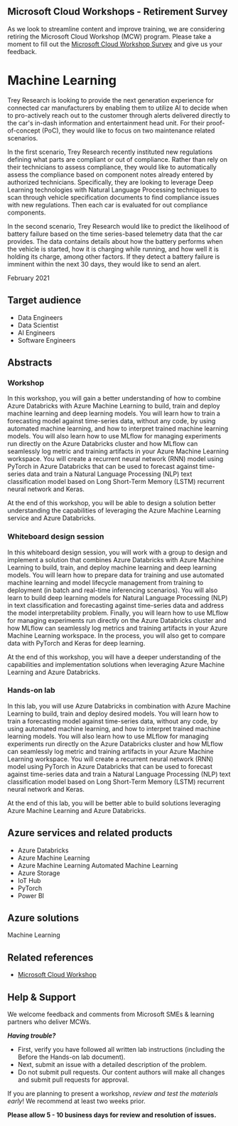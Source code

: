 ## Microsoft Cloud Workshops - Retirement Survey  

As we look to streamline content and improve training, we are considering retiring the Microsoft Cloud Workshop (MCW) program. Please take a moment to fill out the [Microsoft Cloud Workshop Survey](https://forms.office.com/r/834zwtaNtK) and give us your feedback.

# Machine Learning

Trey Research is looking to provide the next generation experience for connected car manufacturers by enabling them to utilize AI to decide when to pro-actively reach out to the customer through alerts delivered directly to the car's in-dash information and entertainment head unit. For their proof-of-concept (PoC), they would like to focus on two maintenance related scenarios.

In the first scenario, Trey Research recently instituted new regulations defining what parts are compliant or out of compliance. Rather than rely on their technicians to assess compliance, they would like to automatically assess the compliance based on component notes already entered by authorized technicians. Specifically, they are looking to leverage Deep Learning technologies with Natural Language Processing techniques to scan through vehicle specification documents to find compliance issues with new regulations. Then each car is evaluated for out compliance components.

In the second scenario, Trey Research would like to predict the likelihood of battery failure based on the time series-based telemetry data that the car provides. The data contains details about how the battery performs when the vehicle is started, how it is charging while running, and how well it is holding its charge, among other factors. If they detect a battery failure is imminent within the next 30 days, they would like to send an alert.

February 2021

## Target audience

- Data Engineers
- Data Scientist
- AI Engineers
- Software Engineers

## Abstracts

### Workshop

In this workshop, you will gain a better understanding of how to combine Azure Databricks with Azure Machine Learning to build, train and deploy machine learning and deep learning models. You will learn how to train a forecasting model against time-series data, without any code, by using automated machine learning, and how to interpret trained machine learning models. You will also learn how to use MLflow for managing experiments run directly on the Azure Databricks cluster and how MLflow can seamlessly log metric and training artifacts in your Azure Machine Learning workspace. You will create a recurrent neural network (RNN) model using PyTorch in Azure Databricks that can be used to forecast against time-series data and train a Natural Language Processing (NLP) text classification model based on Long Short-Term Memory (LSTM) recurrent neural network and Keras.

At the end of this workshop, you will be able to design a solution better understanding the capabilities of leveraging the Azure Machine Learning service and Azure Databricks.

### Whiteboard design session

In this whiteboard design session, you will work with a group to design and implement a solution that combines Azure Databricks with Azure Machine Learning to build, train, and deploy machine learning and deep learning models. You will learn how to prepare data for training and use automated machine learning and model lifecycle management from training to deployment (in batch and real-time inferencing scenarios). You will also learn to build deep learning models for Natural Language Processing (NLP) in text classification and forecasting against time-series data and address the model interpretability problem. Finally, you will learn how to use MLflow for managing experiments run directly on the Azure Databricks cluster and how MLflow can seamlessly log metrics and training artifacts in your Azure Machine Learning workspace. In the process, you will also get to compare data with PyTorch and Keras for deep learning.

At the end of this workshop, you will have a deeper understanding of the capabilities and implementation solutions when leveraging Azure Machine Learning and Azure Databricks.

### Hands-on lab

In this lab, you will use Azure Databricks in combination with Azure Machine Learning to build, train and deploy desired models. You will learn how to train a forecasting model against time-series data, without any code, by using automated machine learning, and how to interpret trained machine learning models. You will also learn how to use MLflow for managing experiments run directly on the Azure Databricks cluster and how MLflow can seamlessly log metric and training artifacts in your Azure Machine Learning workspace. You will create a recurrent neural network (RNN) model using PyTorch in Azure Databricks that can be used to forecast against time-series data and train a Natural Language Processing (NLP) text classification model based on Long Short-Term Memory (LSTM) recurrent neural network and Keras.

At the end of this lab, you will be better able to build solutions leveraging Azure Machine Learning and Azure Databricks.

## Azure services and related products

- Azure Databricks
- Azure Machine Learning
- Azure Machine Learning Automated Machine Learning
- Azure Storage
- IoT Hub
- PyTorch
- Power BI

## Azure solutions

Machine Learning

## Related references

- [Microsoft Cloud Workshop](http://microsoftcloudworkshop.com/)

## Help & Support

We welcome feedback and comments from Microsoft SMEs & learning partners who deliver MCWs.  

***Having trouble?***

- First, verify you have followed all written lab instructions (including the Before the Hands-on lab document).
- Next, submit an issue with a detailed description of the problem.
- Do not submit pull requests. Our content authors will make all changes and submit pull requests for approval.  

If you are planning to present a workshop, *review and test the materials early*! We recommend at least two weeks prior.

**Please allow 5 - 10 business days for review and resolution of issues.**

